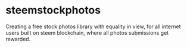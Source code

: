 # steemstockphotos
Creating a free stock photos library with equality in view, for all internet users built on steem blockchain, where all photos submissions get rewarded. 

